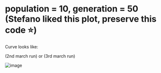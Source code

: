 # population = 10, generation = 50 (Stefano liked this plot, preserve this code ⭐️)

Curve looks like:

(2nd march run) or (3rd march run)

![image](https://user-images.githubusercontent.com/13884479/222801044-5a808218-2af5-4bde-800e-9050f78dca2a.png)

<!-- 

(5th march run)

![plot](https://user-images.githubusercontent.com/13884479/222978275-357e00fc-d879-4609-b4e4-e98470a823b3.png) -->
